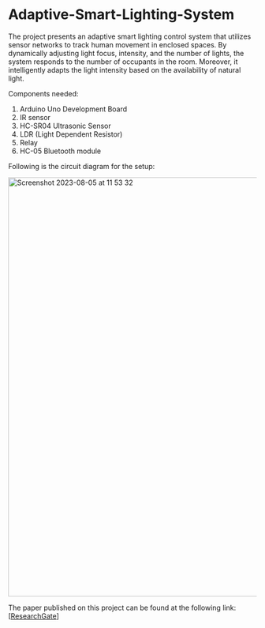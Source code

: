 # Adaptive-Smart-Lighting-System

The project presents an adaptive smart lighting control system that utilizes sensor networks to track human movement in enclosed spaces. By dynamically adjusting light focus, intensity, and the number of lights, the system responds to the number of occupants in the room. Moreover, it intelligently adapts the light intensity based on the availability of natural light.

Components needed:
1. Arduino Uno Development Board
2. IR sensor
3. HC-SR04 Ultrasonic Sensor
4. LDR (Light Dependent Resistor)
5. Relay
6. HC-05 Bluetooth module

Following is the circuit diagram for the setup:

<img width="849" alt="Screenshot 2023-08-05 at 11 53 32" src="https://github.com/soumyajitmitra77/Adaptive-Smart-Lighting-System/assets/104454276/f9c0e375-9592-4f1d-a7c5-3660bb3f86f1">

The paper published on this project can be found at the following link:
[[ResearchGate](https://www.researchgate.net/publication/334319697_Smart_Light_for_Home_with_Automatic_Direction_and_Intensity_Adjustment_using_Arduino)]


